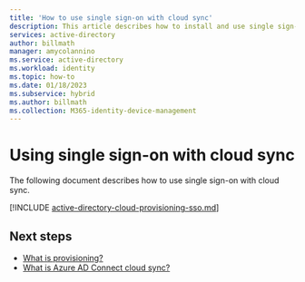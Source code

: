 ```yaml
---
title: 'How to use single sign-on with cloud sync'
description: This article describes how to install and use single sign-on with cloud sync.
services: active-directory
author: billmath
manager: amycolannino
ms.service: active-directory
ms.workload: identity
ms.topic: how-to
ms.date: 01/18/2023
ms.subservice: hybrid
ms.author: billmath
ms.collection: M365-identity-device-management
---
```


# Using single sign-on with cloud sync
The following document describes how to use single sign-on with cloud sync.

[!INCLUDE [active-directory-cloud-provisioning-sso.md](../../../../includes/active-directory-cloud-provisioning-sso.md)]





## Next steps 

- [What is provisioning?](../what-is-provisioning.md)
- [What is Azure AD Connect cloud sync?](what-is-cloud-sync.md)
